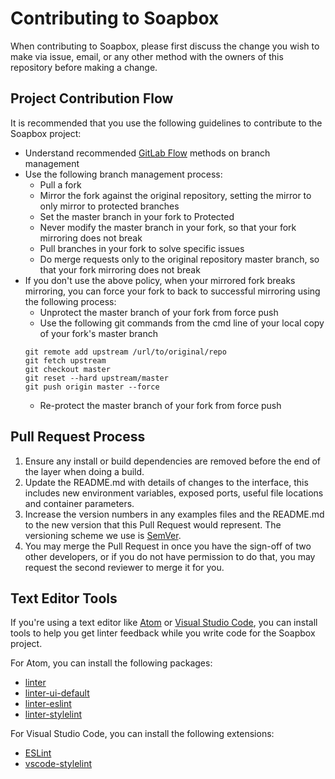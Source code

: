 # Contributing to Soapbox

When contributing to Soapbox, please first discuss the change you wish to make via issue,
email, or any other method with the owners of this repository before making a change.

## Project Contribution Flow

It is recommended that you use the following guidelines to contribute to the Soapbox project:

* Understand recommended [GitLab Flow](https://www.youtube.com/watch?v=InKNIvky2KE) methods on branch management
* Use the following branch management process:
    * Pull a fork
    * Mirror the fork against the original repository, setting the mirror to only mirror to protected branches
    * Set the master branch in your fork to Protected
    * Never modify the master branch in your fork, so that your fork mirroring does not break
    * Pull branches in your fork to solve specific issues
    * Do merge requests only to the original repository master branch, so that your fork mirroring does not break
* If you don't use the above policy, when your mirrored fork breaks mirroring, you can force your fork to back to successful mirroring using the following process:
    * Unprotect the master branch of your fork from force push
    * Use the following git commands from the cmd line of your local copy of your fork's master branch
    ```
    git remote add upstream /url/to/original/repo
    git fetch upstream
    git checkout master
    git reset --hard upstream/master  
    git push origin master --force
    ```
    * Re-protect the master branch of your fork from force push    

## Pull Request Process

1. Ensure any install or build dependencies are removed before the end of the layer when doing a
   build.
2. Update the README.md with details of changes to the interface, this includes new environment
   variables, exposed ports, useful file locations and container parameters.
3. Increase the version numbers in any examples files and the README.md to the new version that this
   Pull Request would represent. The versioning scheme we use is [SemVer](http://semver.org/).
4. You may merge the Pull Request in once you have the sign-off of two other developers, or if you
   do not have permission to do that, you may request the second reviewer to merge it for you.

## Text Editor Tools

If you're using a text editor like [Atom](https://atom.io/) or [Visual Studio Code](https://code.visualstudio.com/), you can install tools to help you get linter feedback while you write code for the Soapbox project.

For Atom, you can install the following packages:

* [linter](https://atom.io/packages/linter)
* [linter-ui-default](https://atom.io/packages/linter-ui-default)
* [linter-eslint](https://atom.io/packages/linter-eslint)
* [linter-stylelint](https://atom.io/packages/linter-stylelint)

For Visual Studio Code, you can install the following extensions:

* [ESLint](https://marketplace.visualstudio.com/items?itemName=dbaeumer.vscode-eslint)
* [vscode-stylelint](https://marketplace.visualstudio.com/items?itemName=stylelint.vscode-stylelint)
